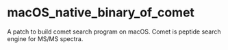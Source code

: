 # macOS_native_binary_of_comet
A patch to build comet search program on macOS.  Comet is peptide search engine for MS/MS spectra.

